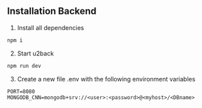 ## Installation Backend
1. Install all dependencies
```bash
npm i
```
2. Start u2back
```bash
npm run dev
```

3. Create a new file .env with the following environment variables
```
PORT=8080
MONGODB_CNN=mongodb+srv://<user>:<password>@<myhost>/<DBname>
```



